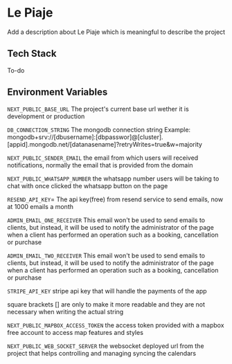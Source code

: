 # Le Piaje

Add a description about Le Piaje which is meaningful to describe the project

## Tech Stack

To-do

## Environment Variables

`NEXT_PUBLIC_BASE_URL`
The project's current base url wether it is development or production

`DB_CONNECTION_STRING`
The mongodb connection string Example: mongodb+srv://[dbusername]:[dbpasswor]@[cluster].[appid].mongodb.net/[datanasename]?retryWrites=true&w=majority

`NEXT_PUBLIC_SENDER_EMAIL`
the email from which users will received notifications, normally the email that is provided from the domain

`NEXT_PUBLIC_WHATSAPP_NUMBER`
the whatsapp number users will be taking to chat with once clicked the whatsapp button on the page

`RESEND_API_KEY`=
The api key(free) from resend service to send emails, now at 1000 emails a month

`ADMIN_EMAIL_ONE_RECEIVER`
This email won't be used to send emails to clients, but instead, it will be used to notify the administrator of the page when a client has performed an operation such as a booking, cancellation or purchase

`ADMIN_EMAIL_TWO_RECEIVER`
This email won't be used to send emails to clients, but instead, it will be used to notify the administrator of the page when a client has performed an operation such as a booking, cancellation or purchase

`STRIPE_API_KEY`
stripe api key that will handle the payments of the app

square brackets [] are only to make it more readable and they are not necessary when writing the actual string

`NEXT_PUBLIC_MAPBOX_ACCESS_TOKEN`
the access token provided with a mapbox free account to access map features and styles

`NEXT_PUBLIC_WEB_SOCKET_SERVER`
the websocket deployed url from the project that helps controlling and managing syncing the calendars

